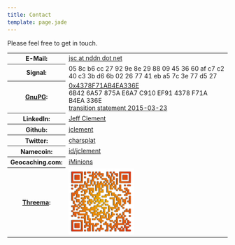 ```yaml
---
title: Contact
template: page.jade
---
```


<p>Please feel free to get in touch.</p>

<div class="table-responsive">
<table class="table table-condensed table-striped">
<tbody>

<tr>
<th>E-Mail:</th>
<td><a href="#" class="mail-link"><span class="mail-addr">jsc at nddn dot net</span></a></td>
</tr>

<tr>
<th>Signal:</th>
<td>
05 8c b6 cc 27 92 9e 8e 29 88 09 45 36 60 af c7 c2 40 c3 3b d6 6b 02 26 77 41 eb a5 7c 3e 77 d5 27
</td>
</tr>

<tr>
<th><a href="http://www.gnupg.org/">GnuPG</a>:</th>
<td><a href="https://keybase.io/jsc">0x4378F71AB4EA336E</a><br />
6B42 6A57 875A E6A7 C910 EF91 4378 F71A B4EA 336E<br />
<a href="/gpg/transition-20150323.txt">transition statement 2015-03-23</a></td>
</tr>

<tr>
<th>LinkedIn:</th>
<td><a href="http://www.linkedin.com/profile/view?id=6394933">Jeff Clement</a></td>
</tr>

<tr>
<th>Github:</th>
<td><a href="https://github.com/jclement">jclement</a></td>
</tr>

<tr>
<th>Twitter:</th>
<td><a href="https://twitter.com/charsplat">charsplat</a></td>
</tr>

<tr>
<th>Namecoin:</th>
<td><a href="http://explorer.namecoin.info/n/id/jclement">id/jclement</a></td>
</tr>

<tr>
<tr>
<th>Geocaching.com:</th>
<td><a href="http://www.geocaching.com/profile/?guid=f51076ec-b6e9-4acc-ae68-a8855c024edf">iMinions</a></td>
</tr>

<tr>
<th><a href="https://threema.ch/en/">Threema</a>:</th>
<td><a href="threema.png"><img src="threema.png" alt="Threema Address" width="150" height="151" /></a></td>
</tr>

</tbody>
</table>
</div>
